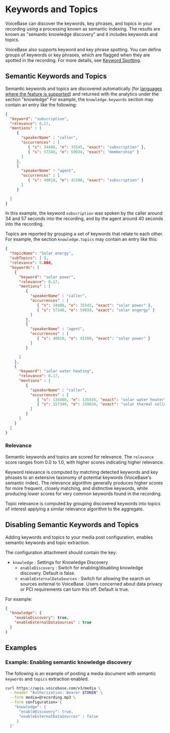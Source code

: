 # Keywords and Topics


VoiceBase can discover the keywords, key phrases, and topics in your recording using a processing known as semantic indexing. The results are known as "semantic knowledge discovery" and it includes keywords and topics.

VoiceBase also supports keyword and key phrase spotting. You can define groups of keywords or key phrases, which are flagged when they are spotted in the recording. For more details, see [Keyword Spotting](keyword-spotting.html).

## Semantic Keywords and Topics

Semantic keywords and topics are discovered automatically (for [languages where the feature is supported](languages.html)) and returned with the analytics under the section "knowledge" For example, the `knowledge.keywords` section may contain an entry like the following:

```json
{
  "keyword": "subscription",
  "relevance": 0.17,
  "mentions" : [
     {
       "speakerName" : "caller",
       "occurrences" : [
          { "s": 34480, "e": 35545, "exact": "subscription" },
          { "s": 57340, "e": 59034, "exact": "membership" }
       ]
     },
     {
       "speakerName" : "agent",
       "occurrences" : [
          { "s": 40010, "e": 42100, "exact": "subscription" }
       ]
     }

  ]
}
```

In this example, the keyword `subscription` was spoken by the caller around 34 and 57 seconds into the recording, and by the agent around 40 seconds into the recording.

Topics are reported by grouping a set of keywords that relate to each other. For example, the section `knowledge.topics` may contain an entry like this:

```json
{
  "topicName": "Solar energy",
  "subTopics": [ ],
  "relevance": 0.004,
  "keywords": [
    {
      "keyword": "solar power",
      "relevance": 0.17,
      "mentions" : [
         {
           "speakerName" : "caller",
           "occurrences" : [
              { "s": 34480, "e": 35545, "exact": "solar power" },
              { "s": 57340, "e": 59034, "exact": "solar engergy" }
           ]
         },
         {
           "speakerName" : "agent",
           "occurrences" : [
              { "s": 40010, "e": 42100, "exact": "solar power" }
           ]
         }

      ]
    },
    {
      "keyword": "solar water heating",
      "relevance": 0.17,
      "mentions" : [
         {
           "speakerName" : "caller",
           "occurrences" : [
              { "s": 134480, "e": 135545, "exact": "solar water heater" },
              { "s": 157340, "e": 159034, "exact": "solar thermal collector" }
           ]
         }
      ]
    }
  ]
}
```



### Relevance

Semantic keywords and topics are scored for relevance. The `relevance` score ranges from 0.0 to 1.0, with higher scores indicating higher relevance.

Keyword relevance is computed by matching detected keywords and key phrases to an extensive taxonomy of potential keywords (VoiceBase's semantic index). The relevance algorithm generally produces higher scores for more frequent, closely matching, and distinctive keywords, while producing lower scores for very common keywords found in the recording.

Topic relevance is computed by grouping discovered keywords into topics of interest applying a similar relevance algorithm to the aggregate.

## Disabling Semantic Keywords and Topics

Adding keywords and topics to your media post configuration, enables semantic keywords and topic extraction.

The configuration attachment should contain the key:

 - `knowledge` : Settings for Knowledge Discovery
    - `enableDiscovery` : Switch for enabling/disabling knowledge discovery. Default is false.
    - `enableExternalDataSources` : Switch for allowing the search on sources external to VoiceBase. Users concerned about data privacy or PCI requirements can turn this off. Default is true.

For example:

```json
{  
  "knowledge": {
    "enableDiscovery": true,
    "enableExternalDataSources" : true
  }
}
```


## Examples


### Example: Enabling semantic knowledge discovery

The following is an example of posting a media document with semantic `keywords` and `topics` extraction enabled.

```bash
curl https://apis.voicebase.com/v3/media \
  --header "Authorization: Bearer $TOKEN" \
  --form media=@recording.mp3 \
  --form configuration='{
    "knowledge": {
      "enableDiscovery": true,
      "enableExternalDataSources" : false
     }
  }'
```

